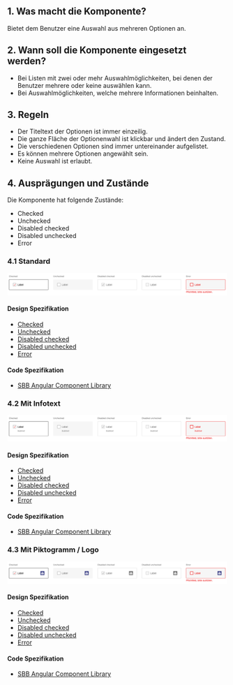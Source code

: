 ## 1. Was macht die Komponente?
Bietet dem Benutzer eine Auswahl aus mehreren Optionen an.

## 2. Wann soll die Komponente eingesetzt werden? 
* Bei Listen mit zwei oder mehr Auswahlmöglichkeiten, bei denen der Benutzer mehrere oder keine auswählen kann.
* Bei Auswahlmöglichkeiten, welche mehrere Informationen beinhalten.

## 3. Regeln
* Der Titeltext der Optionen ist immer einzeilig.
* Die ganze Fläche der Optionenwahl ist klickbar und ändert den Zustand.
* Die verschiedenen Optionen sind immer untereinander aufgelistet.
* Es können mehrere Optionen angewählt sein.
* Keine Auswahl ist erlaubt.

## 4. Ausprägungen und Zustände
Die Komponente hat folgende Zustände:
* Checked
* Unchecked
* Disabled checked
* Disabled unchecked
* Error

### 4.1 Standard
![Darstellung der Komponente Checkboxpanel in der Ausprägung Standard](https://raw.githubusercontent.com/sbb-design-systems/design-system-website-documentation/master/documentation/components/checkboxpanel/images/checkboxpanel_default.png 'class: image')

#### Design Spezifikation
* [Checked](https://sbb.invisionapp.com/d/main#/console/15744722/333024578/inspect)
* [Unchecked](https://sbb.invisionapp.com/d/main#/console/15744722/333024579/inspect)
* [Disabled checked](https://sbb.invisionapp.com/d/main#/console/15744722/360761207/inspect)
* [Disabled unchecked](https://sbb.invisionapp.com/d/main#/console/15744722/360761208/inspect)
* [Error](https://sbb.invisionapp.com/d/main#/console/15744722/390701887/inspect)

#### Code Spezifikation
* [SBB Angular Component Library](https://sbb-angular.app.sbb.ch/latest/public/components/checkbox-panel)

### 4.2 Mit Infotext
![Darstellung der Komponente Checkboxpanel mit zusätzlichem Hinweistext](https://raw.githubusercontent.com/sbb-design-systems/design-system-website-documentation/master/documentation/components/checkboxpanel/images/checkboxpanel_infotext.png 'class: image')

#### Design Spezifikation
* [Checked](https://sbb.invisionapp.com/d/main#/console/15744722/333024580/inspect)
* [Unchecked](https://sbb.invisionapp.com/d/main#/console/15744722/333024581/inspect)
* [Disabled checked](https://sbb.invisionapp.com/d/main#/console/15744722/360761209/inspect)
* [Disabled unchecked](https://sbb.invisionapp.com/d/main#/console/15744722/360761210/inspect)
* [Error](https://sbb.invisionapp.com/d/main#/console/15744722/390701888/inspect)

#### Code Spezifikation
* [SBB Angular Component Library](https://sbb-angular.app.sbb.ch/latest/public/components/checkbox-panel)

### 4.3 Mit Piktogramm / Logo
![Darstellung der Komponente Checkboxpanel mit zusätzlichem Piktogramm oder Logo](https://raw.githubusercontent.com/sbb-design-systems/design-system-website-documentation/master/documentation/components/checkboxpanel/images/checkboxpanel_picto.png 'class: image')

#### Design Spezifikation
* [Checked](https://sbb.invisionapp.com/d/main#/console/15744722/333024582/inspect)
* [Unchecked](https://sbb.invisionapp.com/d/main#/console/15744722/333024583/inspect)
* [Disabled checked](https://sbb.invisionapp.com/d/main#/console/15744722/360761211/inspect)
* [Disabled unchecked](https://sbb.invisionapp.com/d/main#/console/15744722/360761212/inspect)
* [Error](https://sbb.invisionapp.com/d/main#/console/15744722/390701889/inspect)

#### Code Spezifikation
* [SBB Angular Component Library](https://sbb-angular.app.sbb.ch/latest/public/components/checkbox-panel)